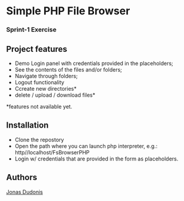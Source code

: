 # Simple PHP File Browser

###  Sprint-1 Exercise

## Project features
- Demo Login panel with credentials provided in the placeholders;
- See the contents of the files and/or folders;
- Navigate through folders;
- Logout functionality
- Ccreate new directories*
- delete / upload / download files*

*features not available yet.

## Installation
- Clone the repostory
- Open the path where you can launch php interpreter, e.g.: http//localhost/FsBrowserPHP
- Login w/ credentials that are provided in the form as placeholders.

## Authors
[Jonas Dudonis](https://github.com/JonasDudonis)